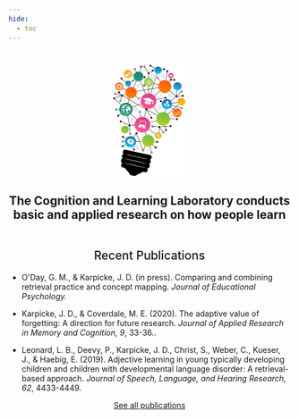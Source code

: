 ```yaml
---
hide:
  - toc
---
```

#

<div style="text-align:center">
    <img src="img/bigstock-lightbulb-vector.png" style="height:200px">
</div>
<h2 style="text-align: center; margin-bottom: 3rem;">The Cognition and Learning Laboratory conducts basic and applied research on how people learn</h2>

<h2 style="text-align: center; font-weight:500">Recent Publications</h2>

- O'Day, G. M., & Karpicke, J. D. (in press). Comparing and combining retrieval practice and concept mapping. _Journal of Educational Psychology._

- Karpicke, J. D., & Coverdale, M. E. (2020). The adaptive value of forgetting: A direction for future research. _Journal of Applied Research in Memory and Cognition, 9_, 33-36..

- Leonard, L. B., Deevy, P., Karpicke, J. D., Christ, S., Weber, C., Kueser, J., & Haebig, E. (2019). Adjective learning in young typically developing children and children with developmental language disorder: A retrieval-based approach. _Journal of Speech, Language, and Hearing Research, 62_, 4433-4449.

<div style="text-align: center; margin-bottom: "><a href="./publications/">See all publications</a></div>
